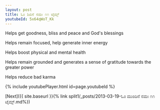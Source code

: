 ```yaml
---
layout: post
title: ಓಂ ಶಿಖಿನೆ ನಮಃ ೧೧ ಟೈಮ್ಸ್
youtubeId: 5x64qWoT_Kk
---
```

 
 
Helps get goodness, bliss and peace and God's blessings
 
Helps remain focused, help generate inner energy 
 
Helps boost physical and mental health 
 
Helps remain grounded and generates a sense of gratitude towards the greater power 
 
Helps reduce bad karma
 
 
 
 


{% include youtubePlayer.html id=page.youtubeId %}
 
[Next]({{ site.baseurl }}{% link  split1/_posts/2013-03-19-ಓಂ ಮುಂದಿನೆ ನಮಃ ೧೧ ಟೈಮ್ಸ್.md%})
 
